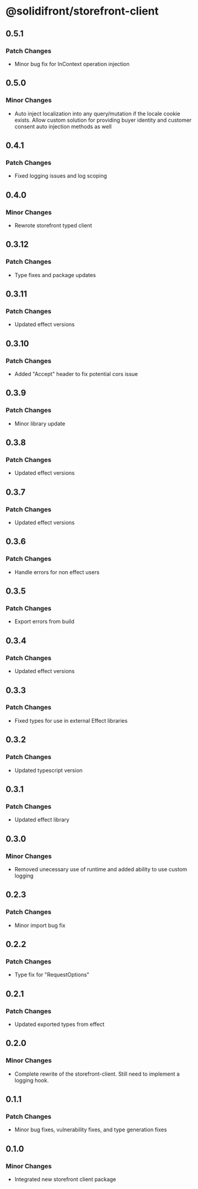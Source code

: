 # @solidifront/storefront-client

## 0.5.1

### Patch Changes

- Minor bug fix for InContext operation injection

## 0.5.0

### Minor Changes

- Auto inject localization into any query/mutation if the locale cookie exists. Allow custom solution for providing buyer identity and customer consent auto injection methods as well

## 0.4.1

### Patch Changes

- Fixed logging issues and log scoping

## 0.4.0

### Minor Changes

- Rewrote storefront typed client

## 0.3.12

### Patch Changes

- Type fixes and package updates

## 0.3.11

### Patch Changes

- Updated effect versions

## 0.3.10

### Patch Changes

- Added "Accept" header to fix potential cors issue

## 0.3.9

### Patch Changes

- Minor library update

## 0.3.8

### Patch Changes

- Updated effect versions

## 0.3.7

### Patch Changes

- Updated effect versions

## 0.3.6

### Patch Changes

- Handle errors for non effect users

## 0.3.5

### Patch Changes

- Export errors from build

## 0.3.4

### Patch Changes

- Updated effect versions

## 0.3.3

### Patch Changes

- Fixed types for use in external Effect libraries

## 0.3.2

### Patch Changes

- Updated typescript version

## 0.3.1

### Patch Changes

- Updated effect library

## 0.3.0

### Minor Changes

- Removed unecessary use of runtime and added ability to use custom logging

## 0.2.3

### Patch Changes

- Minor import bug fix

## 0.2.2

### Patch Changes

- Type fix for "RequestOptions"

## 0.2.1

### Patch Changes

- Updated exported types from effect

## 0.2.0

### Minor Changes

- Complete rewrite of the storefront-client. Still need to implement a logging hook.

## 0.1.1

### Patch Changes

- Minor bug fixes, vulnerability fixes, and type generation fixes

## 0.1.0

### Minor Changes

- Integrated new storefront client package
